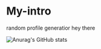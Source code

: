 # My-intro
random profile generatior
hey there

![Anurag's GitHub stats](https://github-readme-stats.vercel.app/api?username=anuraghazra&hide=contribs,prs)
